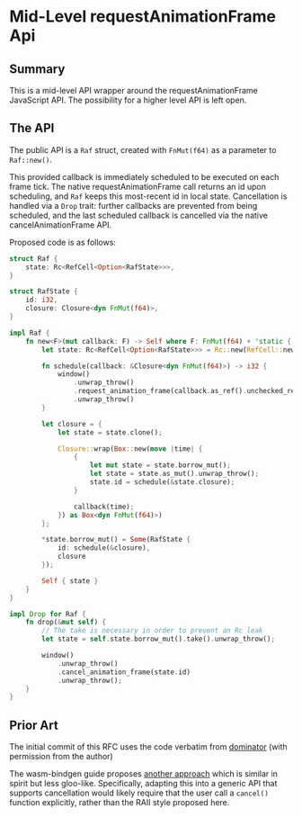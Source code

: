 # Mid-Level requestAnimationFrame Api

## Summary

This is a mid-level API wrapper around the requestAnimationFrame JavaScript API. The possibility for a higher level API is left open.

## The API

The public API is a `Raf` struct, created with `FnMut(f64)` as a parameter to `Raf::new()`. 

This provided callback is immediately scheduled to be executed on each frame tick. The native requestAnimationFrame call returns an id upon scheduling, and `Raf` keeps this most-recent id in local state. Cancellation is handled via a `Drop` trait: further callbacks are prevented from being scheduled, and the last scheduled callback is cancelled via the native cancelAnimationFrame API.

Proposed code is as follows:

```rust
struct Raf {
    state: Rc<RefCell<Option<RafState>>>,
}

struct RafState {
    id: i32,
    closure: Closure<dyn FnMut(f64)>,
}

impl Raf {
    fn new<F>(mut callback: F) -> Self where F: FnMut(f64) + 'static {
        let state: Rc<RefCell<Option<RafState>>> = Rc::new(RefCell::new(None));

        fn schedule(callback: &Closure<dyn FnMut(f64)>) -> i32 {
            window()
                .unwrap_throw()
                .request_animation_frame(callback.as_ref().unchecked_ref())
                .unwrap_throw()
        }

        let closure = {
            let state = state.clone();

            Closure::wrap(Box::new(move |time| {
                {
                    let mut state = state.borrow_mut();
                    let state = state.as_mut().unwrap_throw();
                    state.id = schedule(&state.closure);
                }

                callback(time);
            }) as Box<dyn FnMut(f64)>)
        };

        *state.borrow_mut() = Some(RafState {
            id: schedule(&closure),
            closure
        });

        Self { state }
    }
}

impl Drop for Raf {
    fn drop(&mut self) {
        // The take is necessary in order to prevent an Rc leak
        let state = self.state.borrow_mut().take().unwrap_throw();

        window()
            .unwrap_throw()
            .cancel_animation_frame(state.id)
            .unwrap_throw();
    }
}

```

## Prior Art

The initial commit of this RFC uses the code verbatim from [dominator](https://github.com/Pauan/rust-dominator/) (with permission from the author)

The wasm-bindgen guide proposes [another approach](https://rustwasm.github.io/wasm-bindgen/examples/request-animation-frame.html) which is similar in spirit but less gloo-like. Specifically, adapting this into a generic API that supports cancellation would likely require that the user call a `cancel()` function explicitly, rather than the RAII style proposed here.